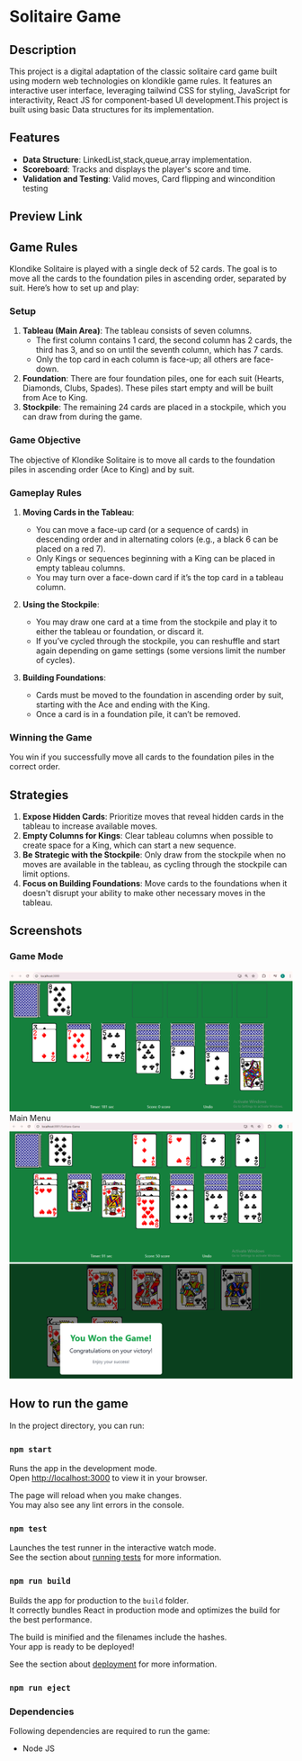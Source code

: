 # Solitaire Game

## Description
This project is a digital adaptation of the classic solitaire card game built using modern web technologies on klondikle game rules. It features an interactive user interface, leveraging tailwind CSS for styling, JavaScript for interactivity, React JS for component-based UI development.This project is built using basic Data structures for its implementation. 

## Features

- **Data Structure**: LinkedList,stack,queue,array implementation.
- **Scoreboard**: Tracks and displays the player's score and time.
- **Validation and Testing**: Valid moves, Card flipping and wincondition testing

## Preview Link

## Game Rules

Klondike Solitaire is played with a single deck of 52 cards. The goal is to move all the cards to the foundation piles in ascending order, separated by suit. Here’s how to set up and play:

### Setup
1. **Tableau (Main Area)**: The tableau consists of seven columns.
   - The first column contains 1 card, the second column has 2 cards, the third has 3, and so on until the seventh column, which has 7 cards.
   - Only the top card in each column is face-up; all others are face-down.
2. **Foundation**: There are four foundation piles, one for each suit (Hearts, Diamonds, Clubs, Spades). These piles start empty and will be built from Ace to King.
3. **Stockpile**: The remaining 24 cards are placed in a stockpile, which you can draw from during the game.

### Game Objective
The objective of Klondike Solitaire is to move all cards to the foundation piles in ascending order (Ace to King) and by suit.

### Gameplay Rules
1. **Moving Cards in the Tableau**:
   - You can move a face-up card (or a sequence of cards) in descending order and in alternating colors (e.g., a black 6 can be placed on a red 7).
   - Only Kings or sequences beginning with a King can be placed in empty tableau columns.
   - You may turn over a face-down card if it’s the top card in a tableau column.

2. **Using the Stockpile**:
   - You may draw one card at a time from the stockpile and play it to either the tableau or foundation, or discard it.
   - If you’ve cycled through the stockpile, you can reshuffle and start again depending on game settings (some versions limit the number of cycles).

3. **Building Foundations**:
   - Cards must be moved to the foundation in ascending order by suit, starting with the Ace and ending with the King.
   - Once a card is in a foundation pile, it can’t be removed.

### Winning the Game
You win if you successfully move all cards to the foundation piles in the correct order.

## Strategies
1. **Expose Hidden Cards**: Prioritize moves that reveal hidden cards in the tableau to increase available moves.
2. **Empty Columns for Kings**: Clear tableau columns when possible to create space for a King, which can start a new sequence.
3. **Be Strategic with the Stockpile**: Only draw from the stockpile when no moves are available in the tableau, as cycling through the stockpile can limit options.
4. **Focus on Building Foundations**: Move cards to the foundations when it doesn't disrupt your ability to make other necessary moves in the tableau.
## Screenshots

### Game Mode
![Main Menu Screenshot](IMG-1.png) Main Menu
![Mid Way Game Menu Screenshot](IMG-2.png)
![Win Game Menu Screenshot](IMG-3.png)

## How to run the game

In the project directory, you can run:

### `npm start`

Runs the app in the development mode.\
Open [http://localhost:3000](http://localhost:3000) to view it in your browser.

The page will reload when you make changes.\
You may also see any lint errors in the console.

### `npm test`

Launches the test runner in the interactive watch mode.\
See the section about [running tests](https://facebook.github.io/create-react-app/docs/running-tests) for more information.

### `npm run build`

Builds the app for production to the `build` folder.\
It correctly bundles React in production mode and optimizes the build for the best performance.

The build is minified and the filenames include the hashes.\
Your app is ready to be deployed!

See the section about [deployment](https://facebook.github.io/create-react-app/docs/deployment) for more information.

### `npm run eject`
### Dependencies
Following dependencies are required to run the game:
- Node JS
